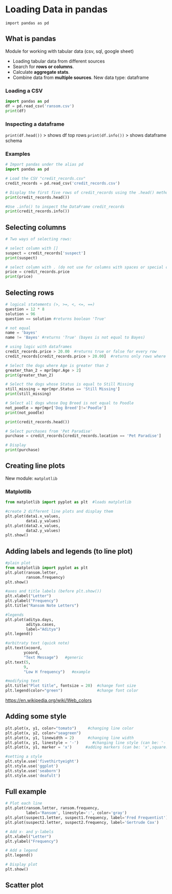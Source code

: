 # Loading Data in pandas
`import pandas as pd`

## What is pandas
Module for working with tabular data (csv, sql, google sheet)
- Loading tabular data from different sources
- Search for **rows or columns**.
- Calculate **aggregate stats**.
- Combine data from **multiple sources**.
New data type: dataframe

### Loading a CSV
```python
import pandas as pd
df = pd.read_csv('ransom.csv')
print(df)
```

### Inspecting a dataframe
`print(df.head())` > shows df top rows
`print(df.info())` > shows dataframe schema

### Examples
```python 
# Import pandas under the alias pd
import pandas as pd

# Load the CSV "credit_records.csv"
credit_records = pd.read_csv('credit_records.csv')

# Display the first five rows of credit_records using the .head() method
print(credit_records.head())

#Use .info() to inspect the DataFrame credit_records
print(credit_records.info())
```

## Selecting columns
```python
# Two ways of selecting rows:

# select column with []
suspect = credit_records['suspect']
print(suspect)

# select column with . (do not use for columns with spaces or special chars)
price = credit_records.price
print(price)
```

## Selecting rows
```python
# logical statements (>, >=, <, <=, ==)
question = 12 * 8
solution = 96
question == solution #returns boolean 'True'

# not equal 
name = 'bayes'
name != 'Bayes' #returns 'True' (bayes is not equal to Bayes)

# using logic with dataframes
credit_records.price > 20.00  #returns true or false for every row
credit_records[credit_records.price > 20.00]  #returns only rows where condition fits
```
```python
# Select the dogs where Age is greater than 2
greater_than_2 = mpr[mpr.Age > 2]
print(greater_than_2)

# Select the dogs whose Status is equal to Still Missing
still_missing = mpr[mpr.Status == 'Still Missing']
print(still_missing)

# Select all dogs whose Dog Breed is not equal to Poodle
not_poodle = mpr[mpr['Dog Breed']!='Poodle']
print(not_poodle)
```
```python
print(credit_records.head())

# Select purchases from 'Pet Paradise'
purchase = credit_records[credit_records.location == 'Pet Paradise']

# Display
print(purchase)
```

## Creating line plots
New module: `matplotlib`
### Matplotlib
```python
from matplotlib import pyplot as plt  #loads matplotlib

#create 2 different line plots and display them
plt.plot(data1.x_values, 
         data1.y_values)
plt.plot(data2.x_values, 
         data2.y_values)
plt.show()                    
```

## Adding labels and legends (to line plot)
```python
#plain plot
from matplotlib import pyplot as plt
plt.plot(ransom.letter,
         ransom.frequency)
plt.show()

#axes and title labels (before plt.show())
plt.xlabel("Letter")
plt.ylabel("Frequency")
plt.title("Ransom Note Letters")

#legends
plt.plot(aditya.days,
         aditya.cases,
         label="Aditya")
plt.legend()

#arbitraty text (quick note)
plt.text(xcoord,
        ycoord,
        "Text Message")   #generic
plt.text(5,
        9,
        "Low H frequency")   #example

#modifying text
plt.title("Plot title", fontsize = 20)  #change font size
plt.legend(color="green")               #change font color
```
https://en.wikipedia.org/wiki/Web_colors

## Adding some style
```python
plt.plot(x, y1, color="tomato")     #changing line color
plt.plot(x, y2, color="seagreen")
plt.plot(x, y1, linewidth = 2)      #changing line width
plt.plot(x, y1, linestyle = '-')      #changing line style (can be: '-',dashed:'--','-.',dotted:':')
plt.plot(x, y1, marker = 'x')      #adding markers (can be: 'x',square:'s',circle:'o',diamond:'d','*','h')

#setting a style
plt.style.use('fivethirtyeight')
plt.style.use('ggplot')
plt.style.use('seaborn')
plt.style.use('deafult')
```
## Full example
```python
# Plot each line
plt.plot(ransom.letter, ransom.frequency,
         label='Ransom', linestyle=':', color='gray')
plt.plot(suspect1.letter, suspect1.frequency, label='Fred Frequentist')
plt.plot(suspect2.letter, suspect2.frequency, label='Gertrude Cox')

# Add x- and y-labels
plt.xlabel("Letter")
plt.ylabel("Frequency")

# Add a legend
plt.legend()

# Display plot
plt.show()
```

## Scatter plot





